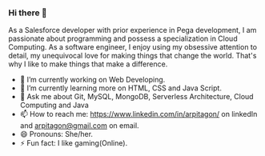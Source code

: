 ### Hi there 👋
As a Salesforce developer with prior experience in Pega development, I am passionate about programming and possess a specialization in Cloud Computing.
As a software engineer, I enjoy using my obsessive attention to detail, my unequivocal love for making things that change the world. That's why I like to make things that make a difference.

- 🔭 I’m currently working on Web Developing.
- 🌱 I’m currently learning more on HTML, CSS and Java Script.
- 💬 Ask me about Git, MySQL, MongoDB, Serverless Architecture, Cloud Computing and Java
- 📫 How to reach me: https://www.linkedin.com/in/arpitagon/ on linkedIn and arpitagon@gmail.com  on email.
- 😄 Pronouns: She/her.
- ⚡ Fun fact: I like gaming(Online).
